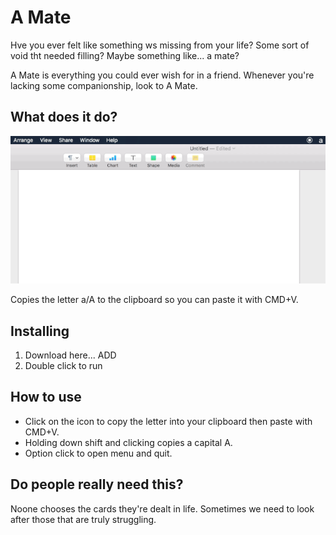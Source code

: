 # A Mate

Hve you ever felt like something ws missing from your life? Some sort of void tht needed filling? Maybe something like... a mate?

A Mate is everything you could ever wish for in a friend. Whenever you're lacking some companionship, look to A Mate.

## What does it do?

![Example](Images/example.gif)

Copies the letter a/A to the clipboard so you can paste it with CMD+V.

## Installing
1. Download here... ADD
1. Double click to run

## How to use
* Click on the icon to copy the letter into your clipboard then paste with CMD+V.
* Holding down shift and clicking copies a capital A.
* Option click to open menu and quit.

## Do people really need this?
Noone chooses the cards they're dealt in life. Sometimes we need to look after those that are truly struggling.